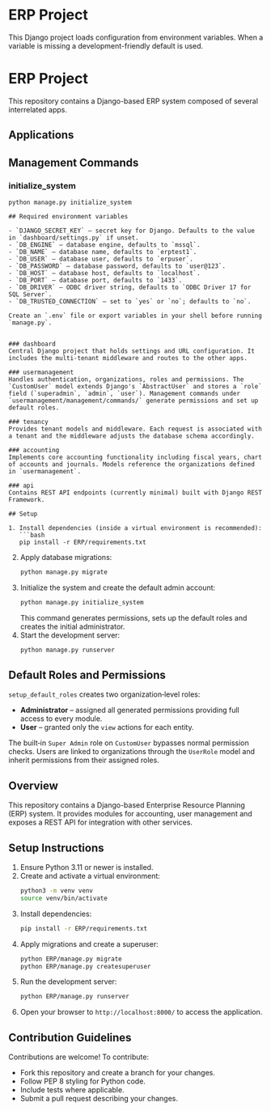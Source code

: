 # ERP Project

This Django project loads configuration from environment variables. When a variable is missing a development-friendly default is used.
# ERP Project

This repository contains a Django-based ERP system composed of several interrelated apps.

## Applications

## Management Commands

### initialize_system

```
python manage.py initialize_system

## Required environment variables

- `DJANGO_SECRET_KEY` – secret key for Django. Defaults to the value in `dashboard/settings.py` if unset.
- `DB_ENGINE` – database engine, defaults to `mssql`.
- `DB_NAME` – database name, defaults to `erptest1`.
- `DB_USER` – database user, defaults to `erpuser`.
- `DB_PASSWORD` – database password, defaults to `user@123`.
- `DB_HOST` – database host, defaults to `localhost`.
- `DB_PORT` – database port, defaults to `1433`.
- `DB_DRIVER` – ODBC driver string, defaults to `ODBC Driver 17 for SQL Server`.
- `DB_TRUSTED_CONNECTION` – set to `yes` or `no`; defaults to `no`.

Create an `.env` file or export variables in your shell before running `manage.py`.


### dashboard
Central Django project that holds settings and URL configuration. It includes the multi-tenant middleware and routes to the other apps.

### usermanagement
Handles authentication, organizations, roles and permissions. The `CustomUser` model extends Django's `AbstractUser` and stores a `role` field (`superadmin`, `admin`, `user`). Management commands under `usermanagement/management/commands/` generate permissions and set up default roles.

### tenancy
Provides tenant models and middleware. Each request is associated with a tenant and the middleware adjusts the database schema accordingly.

### accounting
Implements core accounting functionality including fiscal years, chart of accounts and journals. Models reference the organizations defined in `usermanagement`.

### api
Contains REST API endpoints (currently minimal) built with Django REST Framework.

## Setup

1. Install dependencies (inside a virtual environment is recommended):
   ```bash
   pip install -r ERP/requirements.txt
   ```
2. Apply database migrations:
   ```bash
   python manage.py migrate
   ```
3. Initialize the system and create the default admin account:
   ```bash
   python manage.py initialize_system
   ```
   This command generates permissions, sets up the default roles and creates the initial administrator.
4. Start the development server:
   ```bash
   python manage.py runserver
   ```

## Default Roles and Permissions

`setup_default_roles` creates two organization‑level roles:

- **Administrator** – assigned all generated permissions providing full access to every module.
- **User** – granted only the `view` actions for each entity.

The built‑in `Super Admin` role on `CustomUser` bypasses normal permission checks. Users are linked to organizations through the `UserRole` model and inherit permissions from their assigned roles.


## Overview

This repository contains a Django-based Enterprise Resource Planning (ERP) system. It provides modules for accounting, user management and exposes a REST API for integration with other services.

## Setup Instructions

1. Ensure Python 3.11 or newer is installed.
2. Create and activate a virtual environment:
   ```bash
   python3 -m venv venv
   source venv/bin/activate
   ```
3. Install dependencies:
   ```bash
   pip install -r ERP/requirements.txt
   ```
4. Apply migrations and create a superuser:
   ```bash
   python ERP/manage.py migrate
   python ERP/manage.py createsuperuser
   ```
5. Run the development server:
   ```bash
   python ERP/manage.py runserver
   ```
6. Open your browser to `http://localhost:8000/` to access the application.

## Contribution Guidelines

Contributions are welcome! To contribute:

- Fork this repository and create a branch for your changes.
- Follow PEP 8 styling for Python code.
- Include tests where applicable.
- Submit a pull request describing your changes.